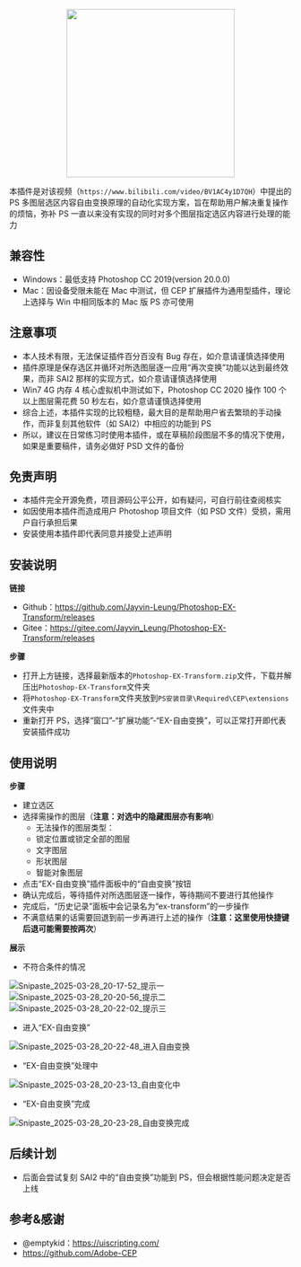 <p align="center"><img width="300" src="https://github.com/user-attachments/assets/c18a0981-a803-422c-9c4c-fcaafb118c0a"></p>

本插件是对该视频（`https://www.bilibili.com/video/BV1AC4y1D7QH`）中提出的 PS 多图层选区内容自由变换原理的自动化实现方案，旨在帮助用户解决重复操作的烦恼，弥补 PS 一直以来没有实现的同时对多个图层指定选区内容进行处理的能力

## 兼容性

- Windows：最低支持 Photoshop CC 2019(version 20.0.0)
- Mac：因设备受限未能在 Mac 中测试，但 CEP 扩展插件为通用型插件，理论上选择与 Win 中相同版本的 Mac 版 PS 亦可使用

## 注意事项

- 本人技术有限，无法保证插件百分百没有 Bug 存在，如介意请谨慎选择使用
- 插件原理是保存选区并循环对所选图层逐一应用“再次变换”功能以达到最终效果，而非 SAI2 那样的实现方式，如介意请谨慎选择使用
- Win7 4G 内存 4 核心虚拟机中测试如下，Photoshop CC 2020 操作 100 个以上图层需花费 50 秒左右，如介意请谨慎选择使用
- 综合上述，本插件实现的比较粗糙，最大目的是帮助用户省去繁琐的手动操作，而非复刻其他软件（如 SAI2）中相应的功能到 PS
- 所以，建议在日常练习时使用本插件，或在草稿阶段图层不多的情况下使用，如果是重要稿件，请务必做好 PSD 文件的备份

## 免责声明

- 本插件完全开源免费，项目源码公平公开，如有疑问，可自行前往查阅核实
- 如因使用本插件而造成用户 Photoshop 项目文件（如 PSD 文件）受损，需用户自行承担后果
- 安装使用本插件即代表同意并接受上述声明

## 安装说明

**链接**

- Github：https://github.com/Jayvin-Leung/Photoshop-EX-Transform/releases
- Gitee：https://gitee.com/Jayvin_Leung/Photoshop-EX-Transform/releases

**步骤**

- 打开上方链接，选择最新版本的`Photoshop-EX-Transform.zip`文件，下载并解压出`Photoshop-EX-Transform`文件夹
- 将`Photoshop-EX-Transform`文件夹放到`PS安装目录\Required\CEP\extensions`文件夹中
- 重新打开 PS，选择“窗口”-“扩展功能”-“EX-自由变换”，可以正常打开即代表安装插件成功

## 使用说明

**步骤**

- 建立选区
- 选择需操作的图层（**注意：对选中的隐藏图层亦有影响**）
  - 无法操作的图层类型：
  - 锁定位置或锁定全部的图层
  - 文字图层
  - 形状图层
  - 智能对象图层
- 点击“EX-自由变换”插件面板中的“自由变换”按钮
- 确认完成后，等待插件对所选图层逐一操作，等待期间不要进行其他操作
- 完成后，“历史记录”面板中会记录名为“ex-transform”的一步操作
- 不满意结果的话需要回退到前一步再进行上述的操作（**注意：这里使用快捷键后退可能需要按两次**）

**展示**

- 不符合条件的情况

![Snipaste_2025-03-28_20-17-52_提示一](https://github.com/user-attachments/assets/92f3eb52-c19b-4f0f-bbd3-8c1518036aa2)
![Snipaste_2025-03-28_20-20-56_提示二](https://github.com/user-attachments/assets/06710715-5444-44ad-8336-2216ec6bb8ae)
![Snipaste_2025-03-28_20-22-02_提示三](https://github.com/user-attachments/assets/7cf57606-ff51-40c8-aee1-8c6b4f71fe13)

- 进入“EX-自由变换”

![Snipaste_2025-03-28_20-22-48_进入自由变换](https://github.com/user-attachments/assets/5390b9c3-ed68-4aef-b526-75d61d9699d3)

- “EX-自由变换”处理中

![Snipaste_2025-03-28_20-23-13_自由变化中](https://github.com/user-attachments/assets/2cfcd6c8-2e4c-4507-9457-38fcd1b72b2c)

- “EX-自由变换”完成

![Snipaste_2025-03-28_20-23-28_自由变换完成](https://github.com/user-attachments/assets/59a19ad5-3e41-4c55-bd17-1eb2d1043274)

## 后续计划

- 后面会尝试复刻 SAI2 中的“自由变换”功能到 PS，但会根据性能问题决定是否上线

## 参考&感谢

- @emptykid：https://uiscripting.com/
- https://github.com/Adobe-CEP
